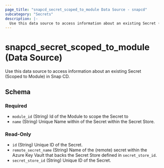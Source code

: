 ```yaml
---
page_title: "snapcd_secret_scoped_to_module Data Source - snapcd"
subcategory: "Secrets"
description: |-
  Use this data source to access information about an existing Secret (Scoped to Module) in Snap CD.
---
```


# snapcd_secret_scoped_to_module (Data Source)

Use this data source to access information about an existing Secret (Scoped to Module) in Snap CD.




<!-- schema generated by tfplugindocs -->
## Schema

### Required

- `module_id` (String) Id of the Module to scope the Secret to
- `name` (String) Unique Name within of the Secret within the Secret Store.

### Read-Only

- `id` (String) Unique ID of the Secret.
- `remote_secret_name` (String) Name of the (remote) secret within the Azure Key Vault that backs the Secret Store defined in `secret_store_id`.
- `secret_store_id` (String) Unique ID of the Secret.
